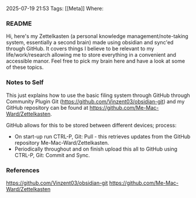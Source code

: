 2025-07-19
21:53
Tags: [[Meta]]
Where: 

### README
Hi, here's my Zettelkasten (a personal knowledge management/note-taking system, essentially a second brain) made using obsidian and sync'ed through GitHub. It covers things I believe to be relevant to my life/work/research allowing me to store everything in a convenient and accessible manor. Feel free to pick my brain here and have a look at some of these topics.


### Notes to Self
This  just explains how to use the basic filing system through GitHub through Community Plugin Git (https://github.com/Vinzent03/obsidian-git) and my GitHub repository can be found at https://github.com/Me-Mac-Ward/Zettelkasten.

GitHub allows for this to be stored between different devices; process:
- On start-up run CTRL-P, Git: Pull - this retrieves updates from the GitHub repository Me-Mac-Ward/Zettelkasten.
- Periodically throughout and on finish upload this all to GitHub using CTRL-P, Git: Commit and Sync.


### References
https://github.com/Vinzent03/obsidian-git
https://github.com/Me-Mac-Ward/Zettelkasten